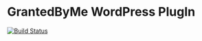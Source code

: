 # GrantedByMe WordPress PlugIn
[![Build Status](https://travis-ci.org/grantedbyme/grantedbyme-wordpress-plugin.svg?branch=master)](https://travis-ci.org/grantedbyme/grantedbyme-wordpress-plugin)
